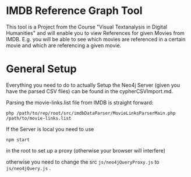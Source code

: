 # IMDB Reference Graph Tool

This tool is a Project from the Course "Visual Textanalysis in Digital Humanities" and will enable you to view References for given Movies from IMDB. E.g. you will be able to see which movies are referenced in a certain movie and which are referencing a given movie. 

# General Setup

Everything you need to do to actually Setup the Neo4j Server (given you have the parsed CSV files) can be found in the cypherCSVImport.md.

Parsing the movie-links.list file from IMDB is straight forward:

`php /path/to/rep/root/src/imdbDataParser/MovieLinksParserMain.php /path/to/movie-links.list`

If the Server is local you need to use 

`npm start`

in the root to set up a proxy (otherwise your browser will interfere)

otherwise you need to change the src `js/neo4jQueryProxy.js` to `js/neo4jQuery.js` .

